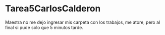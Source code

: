 # Tarea5CarlosCalderon

Maestra no me dejo ingresar mis carpeta con los trabajos, me atore, pero al final si pude solo que 5 minutos tarde.

